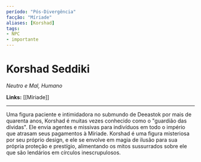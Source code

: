 ```yaml
---
período: "Pós-Divergência"
facção: "Míriade"
aliases: [Korshad]
tags:
- NPC
- importante
---
```


# **Korshad Seddiki**
*Neutro e Mal, Humano*

**Links:** [[Míriade]]

---

Uma figura paciente e intimidadora no submundo de Deeastok por mais de quarenta anos, Korshad é muitas vezes conhecido como o "guardião das dívidas". Ele envia agentes e missivas para indivíduos em todo o império que atrasam seus pagamentos à Míriade. Korshad é uma figura misteriosa por seu próprio design, e ele se envolve em magia de ilusão para sua própria proteção e prestígio, alimentando os mitos sussurrados sobre ele que são lendários em círculos inescrupulosos.